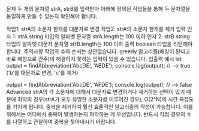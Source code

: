 문제
두 개의 문자열 strA, strB를 입력받아 아래에 정의된 작업들을 통해 두 문자열을 동일하게 만들 수 있는지 확인해야 합니다.

작업1: strA의 소문자 한개를 대문자로 변경
작업2: strA의 소문자 한개를 제거
입력
인자 1: strA
string 타입의 알파벳 문자열
strA.length는 100 이하
인자 2: strB
string 타입의 알파벳 대문자 문자열
strB.length는 100 이하
출력
boolean 타입을 리턴해야 합니다.
주의사항
작업의 수와 순서는 상관없습니다.
greedy 알고리즘(매칭이 된다고 바로 매칭으로 간주)이 해결하지 못하는 입력이 있을 수 있습니다.
입출력 예시
let output = findAbbreviation('AbcDE', 'ABDE');
console.log(output); // --> true ('b'를 대문자로 변경, 'c'를 제거)

output = findAbbreviation('AbcDE', 'AFDE');
console.log(output); // --> false
Advanced
strA의 각 소문자에 대해서 대문자로 변경하거나 제거하는 선택이 있기 때문에 최악의 경우(strA가 모두 유망한 소문자로 이루어진 경우), O(2^N)의 시간 복잡도를 가지게 됩니다. 중복을 제거하여 훨신 효율적인 알고리즘의 작성이 가능합니다. 이를 위해서는 어디에서 중복이 발생하는지 파악하는 게 우선입니다. 반드시 직접 경우의 수를 나열하고 관찰하여 중복을 찾아내시기 바랍니다.